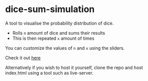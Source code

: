 # dice-sum-simulation

A tool to visualise the probability distribution of dice.

- Rolls `n` amount of dice and sums their results
- This is then repeated `x` amount of times

You can customize the values of `n` and `x` using the sliders.

Check it out [here](https://alunity.github.io/dice-sum-simulation)

Alternatively if you wish to host it yourself, clone the repo and host index.html using a tool such as live-server.
